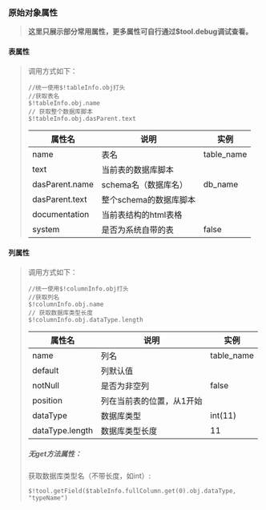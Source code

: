 ### 原始对象属性
>  **这里只展示部分常用属性，更多属性可自行通过$tool.debug调试查看。** 

#### 表属性

> 调用方式如下：
> 
> ```
> //统一使用$!tableInfo.obj打头
> //获取表名
> $!tableInfo.obj.name
> // 获取整个数据库脚本
> $!tableInfo.obj.dasParent.text
> ```
> 
> | 属性名         | 说明                      | 实例       |
> |----------------|---------------------------|------------|
> | name           | 表名                      | table_name |
> | text           | 当前表的数据库脚本         |            |
> | dasParent.name | schema名（数据库名）      |  db_name   |
> | dasParent.text | 整个schema的数据库脚本    |            |
> | documentation  | 当前表结构的html表格      |            |
> | system         | 是否为系统自带的表        |   false    |

#### 列属性

> 调用方式如下：
> 
> ```
> //统一使用$!columnInfo.obj打头
> //获取列名
> $!columnInfo.obj.name
> // 获取数据库类型长度
> $!columnInfo.obj.dataType.length
> ```
> 
> | 属性名         | 说明                      | 实例       |
> |----------------|---------------------------|------------|
> | name           | 列名                      | table_name |
> | default        | 列默认值                  |            |
> | notNull        | 是否为非空列              |  false     |
> | position       | 列在当前表的位置，从1开始  |            |
> | dataType       | 数据库类型               |  int(11)   |
> | dataType.length| 数据库类型长度           |      11    |
> ##### 无get方法属性：
> 
> 获取数据库类型名（不带长度，如int）:
> 
> `$!tool.getField($tableInfo.fullColumn.get(0).obj.dataType, "typeName")`